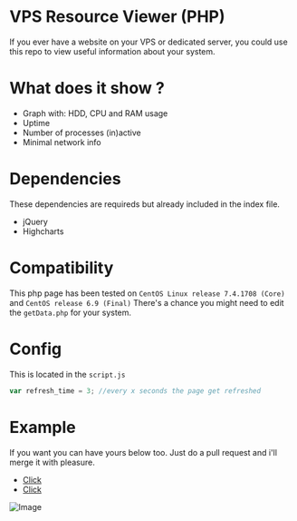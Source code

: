 # VPS Resource Viewer (PHP)

If you ever have a website on your VPS or dedicated server, you could use this repo to view useful information about your system.

# What does it show ?
* Graph with: HDD, CPU and RAM usage
* Uptime
* Number of processes (in)active
* Minimal network info

# Dependencies
These dependencies are requireds but already included in the index file.

* jQuery
* Highcharts

# Compatibility
This php page has been tested on `CentOS Linux release 7.4.1708 (Core)` and `CentOS release 6.9 (Final)`
There's a chance you might need to edit the `getData.php` for your system.


# Config
This is located in the `script.js`

```javascript
var refresh_time = 3; //every x seconds the page get refreshed
```

# Example

If you want you can have yours below too. Just do a pull request and i'll merge it with pleasure.

* [Click](http://mg-s.us/vps/)
* [Click](http://michaelbelgium.me/vps/)

![Image](https://puu.sh/y2ZL9.png)